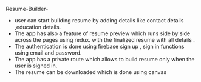 Resume-Builder-
* user can start building resume by adding details like contact details ,education details.
* The app has also a feature of resume preview which runs side by side across the pages using redux.
with the finalized resume with all details .
* The authentication is done using firebase sign up , sign in functions using email and
password.
* The app has a private route which allows to build resume only when the user is signed in.
* The resume can be downloaded which is done using canvas 